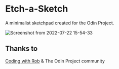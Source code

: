 # Etch-a-Sketch
A minimalist sketchpad created for the Odin Project.

![Screenshot from 2022-07-22 15-54-33](https://user-images.githubusercontent.com/96447025/180517687-745a3604-1f03-4eac-92ca-b6e3108e5868.png)

## Thanks to

[Coding with Rob](https://youtu.be/dyhuaXeuyGo) & The Odin Project community
